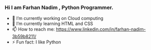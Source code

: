 ### Hi I am Farhan Nadim , Python Programmer.

- 🔭 I’m currently working on Cloud computing
- 🌱 I’m currently learning HTML and CSS
- 📫 How to reach me: https://www.linkedin.com/in/farhan-nadim-3b59b8211/
- ⚡ Fun fact: I like Python
